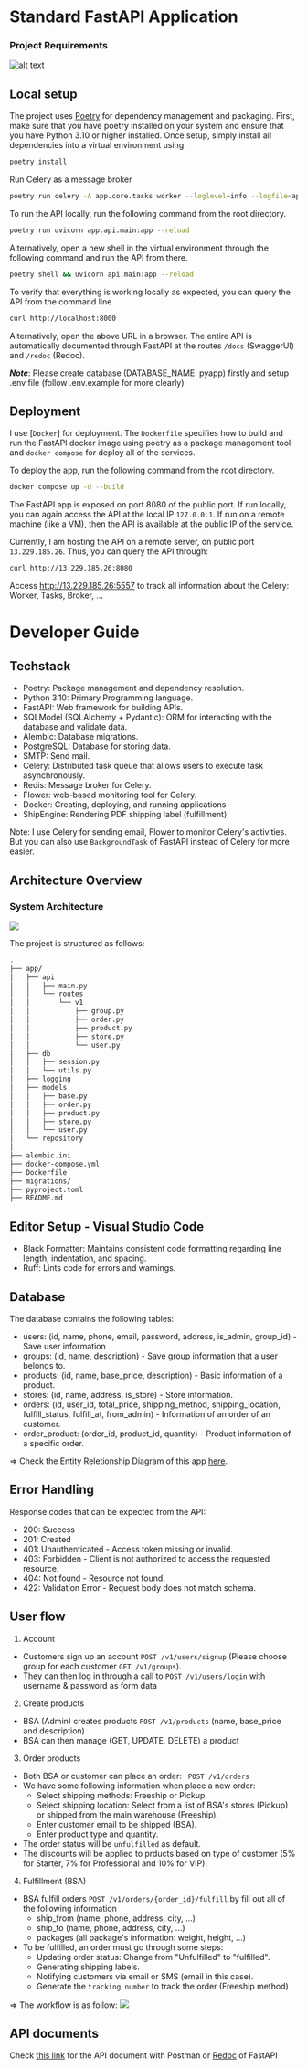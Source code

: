 # Standard FastAPI Application

### Project Requirements

![alt text](figures/requirements.jpg)

## Local setup

The project uses [Poetry](https://python-poetry.org/) for dependency management
and packaging. First, make sure that you have poetry installed on your system and
ensure that you have Python 3.10 or higher installed. Once setup, simply
install all dependencies into a virtual environment using:

```bash
poetry install
```

Run Celery as a message broker

```bash
poetry run celery -A app.core.tasks worker --loglevel=info --logfile=app/logging/celery.log
```

To run the API locally, run the following command from the root directory.

```bash
poetry run uvicorn app.api.main:app --reload
```

Alternatively, open a new shell in the virtual environment through the following
command and run the API from there.

```bash
poetry shell && uvicorn api.main:app --reload
```

To verify that everything is working locally as expected, you can query the API
from the command line

```bash
curl http://localhost:8000
```

Alternatively, open the above URL in a browser. The entire API is automatically
documented through FastAPI at the routes `/docs` (SwaggerUI) and `/redoc` (Redoc).

**_Note_**: Please create database (DATABASE_NAME: pyapp) firstly and setup .env file (follow .env.example for more clearly)

## Deployment

I use [`Docker`] for deployment. The `Dockerfile` specifies how to build
and run the FastAPI docker image using poetry as a package management tool and `docker compose` for deploy all of the services.

To deploy the app, run the following command from the root directory.

```bash
docker compose up -d --build
```

The FastAPI app is exposed on port 8080 of the public port. If run locally,
you can again access the API at the local IP `127.0.0.1`. If run on a remote
machine (like a VM), then the API is available at the public IP of the service.

Currently, I am hosting the API on a remote server, on public port `13.229.185.26`. Thus, you can query the API through:

```bash
curl http://13.229.185.26:8080
```

Access http://13.229.185.26:5557 to track all information about the Celery: Worker, Tasks, Broker, ...

# Developer Guide

## Techstack

- Poetry: Package management and dependency resolution.
- Python 3.10: Primary Programming language.
- FastAPI: Web framework for building APIs.
- SQLModel (SQLAlchemy + Pydantic): ORM for interacting with the database and validate data.
- Alembic: Database migrations.
- PostgreSQL: Database for storing data.
- SMTP: Send mail.
- Celery: Distributed task queue that allows users to execute task asynchronously.
- Redis: Message broker for Celery.
- Flower: web-based monitoring tool for Celery.
- Docker: Creating, deploying, and running applications
- ShipEngine: Rendering PDF shipping label (fulfillment)

Note: I use Celery for sending email, Flower to monitor Celery's activities. But you can also use `BackgroundTask` of FastAPI instead of Celery for more easier.

## Architecture Overview

### System Architecture

![](figures/system.jpg)

The project is structured as follows:

```bash
.
├── app/
│   ├── api
│   │   ├── main.py
│   │   └── routes
│   │       └── v1
│   │           ├── group.py
│   │           ├── order.py
│   │           ├── product.py
│   │           ├── store.py
│   │           └── user.py
│   ├── db
│   │   ├── session.py
│   │   └── utils.py
│   ├── logging
│   ├── models
│   │   ├── base.py
│   │   ├── order.py
│   │   ├── product.py
│   │   ├── store.py
│   │   └── user.py
│   └── repository
│
├── alembic.ini
├── docker-compose.yml
├── Dockerfile
├── migrations/
├── pyproject.toml
├── README.md

```

## Editor Setup - Visual Studio Code

- Black Formatter: Maintains consistent code formatting regarding line length, indentation, and spacing.
- Ruff: Lints code for errors and warnings.

## Database

The database contains the following tables:

- users: (id, name, phone, email, password, address, is_admin, group_id) - Save user information
- groups: (id, name, description) - Save group information that a user belongs to.
- products: (id, name, base_price, description) - Basic information of a product.
- stores: (id, name, address, is_store) - Store information.
- orders: (id, user_id, total_price, shipping_method, shipping_location, fulfill_status, fulfill_at, from_admin) - Information of an order of an customer.
- order_product: (order_id, product_id, quantity) - Product information of a specific order.

=> Check the Entity Reletionship Diagram of this app [here](figures/ERD.jpg).

## Error Handling

Response codes that can be expected from the API:

- 200: Success
- 201: Created
- 401: Unauthenticated - Access token missing or invalid.
- 403: Forbidden - Client is not authorized to access the requested resource.
- 404: Not found - Resource not found.
- 422: Validation Error - Request body does not match schema.

## User flow

1. Account

- Customers sign up an account `POST /v1/users/signup` (Please choose group for each customer `GET /v1/groups`).
- They can then log in through a call to `POST /v1/users/login` with username & password as form data

2. Create products

- BSA (Admin) creates products `POST /v1/products` (name, base_price and description)
- BSA can then manage (GET, UPDATE, DELETE) a product

3. Order products

- Both BSA or customer can place an order: ` POST /v1/orders`
- We have some following information when place a new order:
  - Select shipping methods: Freeship or Pickup.
  - Select shipping location: Select from a list of BSA's stores (Pickup) or shipped from the main warehouse (Freeship).
  - Enter customer email to be shipped (BSA).
  - Enter product type and quantity.
- The order status will be `unfulfilled` as default.
- The discounts will be applied to prducts based on type of customer (5% for Starter, 7% for Professional and 10% for VIP).

4. Fulfillment (BSA)

- BSA fulfill orders `POST /v1/orders/{order_id}/fulfill` by fill out all of the following information
  - ship_from (name, phone, address, city, ...)
  - ship_to (name, phone, address, city, ...)
  - packages (all package's information: weight, height, ...)
- To be fulfilled, an order must go through some steps:
  - Updating order status: Change from "Unfulfilled" to "fulfilled".
  - Generating shipping labels.
  - Notifying customers via email or SMS (email in this case).
  - Generate the `tracking number` to track the order (Freeship method)

=> The workflow is as follow: ![](figures/workfow.jpg)

## API documents

Check [this link](https://documenter.getpostman.com/view/20233800/2sAXqpAPpY) for the API document with Postman or [Redoc](http://13.229.185.26:8080/redoc) of FastAPI
